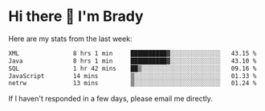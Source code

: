# Hi there 👋 I'm Brady

Here are my stats from the last week:
<!--START_SECTION:waka-->

```txt
XML               8 hrs 1 min     ██████████▓░░░░░░░░░░░░░░   43.15 %
Java              8 hrs 1 min     ██████████▓░░░░░░░░░░░░░░   43.10 %
SQL               1 hr 42 mins    ██▒░░░░░░░░░░░░░░░░░░░░░░   09.16 %
JavaScript        14 mins         ▒░░░░░░░░░░░░░░░░░░░░░░░░   01.33 %
netrw             13 mins         ▒░░░░░░░░░░░░░░░░░░░░░░░░   01.24 %
```

<!--END_SECTION:waka-->

If I haven't responded in a few days, please email me directly. 
